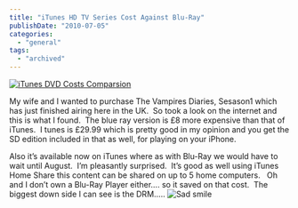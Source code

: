 ```yaml
---
title: "iTunes HD TV Series Cost Against Blu-Ray"
publishDate: "2010-07-05"
categories: 
  - "general"
tags:
  - "archived"
---
```


[![iTunes DVD Costs Comparsion](https://ramberlinggeek.co.uk/wp-content/uploads/2010/07/iTunesDVDCostsComparsion_thumb.jpg "iTunes DVD Costs Comparsion")](https://ramberlinggeek.co.uk/wp-content/uploads/2010/07/iTunesDVDCostsComparsion.jpg)

  

My wife and I wanted to purchase The Vampires Diaries, Sesason1 which has just finished airing here in the UK.  So took a look on the internet and this is what I found.  The blue ray version is £8 more expensive than that of iTunes.  I tunes is £29.99 which is pretty good in my opinion and you get the SD edition included in that as well, for playing on your iPhone.

Also it’s available now on iTunes where as with Blu-Ray we would have to wait until August.  I’m pleasantly surprised.  It’s good as well using iTunes Home Share this content can be shared on up to 5 home computers.   Oh and I don’t own a Blu-Ray Player either…. so it saved on that cost.  The biggest down side I can see is the DRM….. ![Sad smile](https://ramberlinggeek.co.uk/wp-content/uploads/2010/07/wlEmoticonsadsmile.png)
